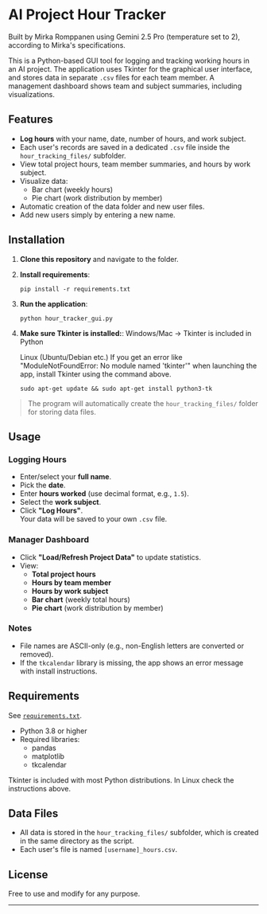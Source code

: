# AI Project Hour Tracker

Built by Mirka Romppanen using Gemini 2.5 Pro (temperature set to 2), according to Mirka's specifications.

This is a Python-based GUI tool for logging and tracking working hours in an AI project. The application uses Tkinter for the graphical user interface, and stores data in separate `.csv` files for each team member. A management dashboard shows team and subject summaries, including visualizations.

## Features

- **Log hours** with your name, date, number of hours, and work subject.
- Each user's records are saved in a dedicated `.csv` file inside the `hour_tracking_files/` subfolder.
- View total project hours, team member summaries, and hours by work subject.
- Visualize data:  
  - Bar chart (weekly hours)  
  - Pie chart (work distribution by member)
- Automatic creation of the data folder and new user files.
- Add new users simply by entering a new name.

## Installation

1. **Clone this repository** and navigate to the folder.
2. **Install requirements**:
    ```
    pip install -r requirements.txt
    ```
3. **Run the application**:
    ```
    python hour_tracker_gui.py
    ```
4. **Make sure Tkinter is installed:**:
    Windows/Mac -> Tkinter is included in Python

    Linux (Ubuntu/Debian etc.)
    If you get an error like "ModuleNotFoundError: No module named 'tkinter'" when launching the app, install Tkinter using the command above.
    ```
    sudo apt-get update && sudo apt-get install python3-tk
    ```



> The program will automatically create the `hour_tracking_files/` folder for storing data files.

## Usage

### Logging Hours

- Enter/select your **full name**.
- Pick the **date**.
- Enter **hours worked** (use decimal format, e.g., `1.5`).
- Select the **work subject**.
- Click **"Log Hours"**.  
  Your data will be saved to your own `.csv` file.

### Manager Dashboard

- Click **"Load/Refresh Project Data"** to update statistics.
- View:
  - **Total project hours**
  - **Hours by team member**
  - **Hours by work subject**
  - **Bar chart** (weekly total hours)
  - **Pie chart** (work distribution by member)

### Notes

- File names are ASCII-only (e.g., non-English letters are converted or removed).
- If the `tkcalendar` library is missing, the app shows an error message with install instructions.

## Requirements

See [`requirements.txt`](./requirements.txt).

- Python 3.8 or higher
- Required libraries:
    - pandas
    - matplotlib
    - tkcalendar

Tkinter is included with most Python distributions. In Linux check the instructions above.

## Data Files

- All data is stored in the `hour_tracking_files/` subfolder, which is created in the same directory as the script.
- Each user's file is named `[username]_hours.csv`.

## License

Free to use and modify for any purpose.

---

